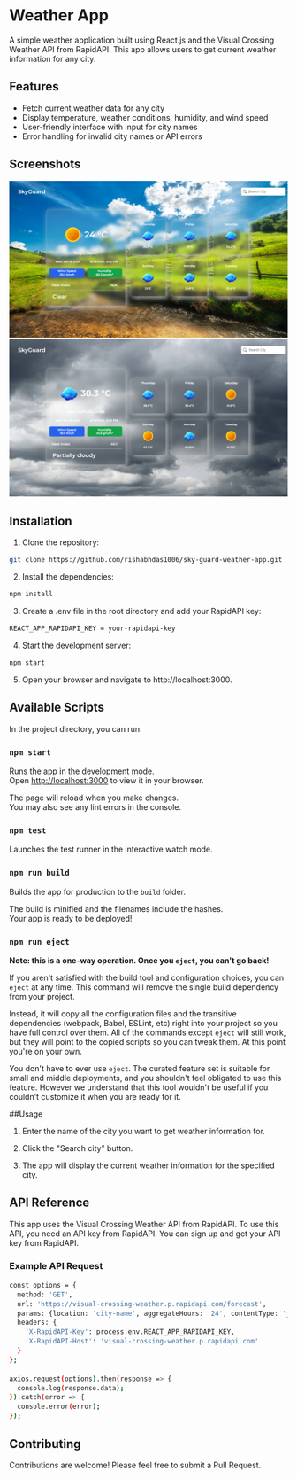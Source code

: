 # Weather App

A simple weather application built using React.js and the Visual Crossing Weather API from RapidAPI. This app allows users to get current weather information for any city.

## Features

- Fetch current weather data for any city
- Display temperature, weather conditions, humidity, and wind speed
- User-friendly interface with input for city names
- Error handling for invalid city names or API errors

## Screenshots

![Weather App Screenshot](pic1.png)
![Weather App Screenshot](pic2.png)

## Installation

1. Clone the repository:

```bash
git clone https://github.com/rishabhdas1006/sky-guard-weather-app.git
```
2. Install the dependencies:

```bash
npm install
```
3. Create a .env file in the root directory and add your RapidAPI key:

```bash
REACT_APP_RAPIDAPI_KEY = your-rapidapi-key
```
4. Start the development server:

```bash
npm start
```

5. Open your browser and navigate to http://localhost:3000.

## Available Scripts

In the project directory, you can run:

### `npm start`

Runs the app in the development mode.\
Open [http://localhost:3000](http://localhost:3000) to view it in your browser.

The page will reload when you make changes.\
You may also see any lint errors in the console.

### `npm test`

Launches the test runner in the interactive watch mode.

### `npm run build`

Builds the app for production to the `build` folder.

The build is minified and the filenames include the hashes.\
Your app is ready to be deployed!

### `npm run eject`

**Note: this is a one-way operation. Once you `eject`, you can't go back!**

If you aren't satisfied with the build tool and configuration choices, you can `eject` at any time. This command will remove the single build dependency from your project.

Instead, it will copy all the configuration files and the transitive dependencies (webpack, Babel, ESLint, etc) right into your project so you have full control over them. All of the commands except `eject` will still work, but they will point to the copied scripts so you can tweak them. At this point you're on your own.

You don't have to ever use `eject`. The curated feature set is suitable for small and middle deployments, and you shouldn't feel obligated to use this feature. However we understand that this tool wouldn't be useful if you couldn't customize it when you are ready for it.

##Usage

1. Enter the name of the city you want to get weather information for.

2. Click the "Search city" button.

3. The app will display the current weather information for the specified city.

## API Reference

This app uses the Visual Crossing Weather API from RapidAPI. To use this API, you need an API key from RapidAPI. You can sign up and get your API key from RapidAPI.

### Example API Request

```bash
const options = {
  method: 'GET',
  url: 'https://visual-crossing-weather.p.rapidapi.com/forecast',
  params: {location: 'city-name', aggregateHours: '24', contentType: 'json', unitGroup: 'metric'},
  headers: {
    'X-RapidAPI-Key': process.env.REACT_APP_RAPIDAPI_KEY,
    'X-RapidAPI-Host': 'visual-crossing-weather.p.rapidapi.com'
  }
};

axios.request(options).then(response => {
  console.log(response.data);
}).catch(error => {
  console.error(error);
});

```

## Contributing
Contributions are welcome! Please feel free to submit a Pull Request.